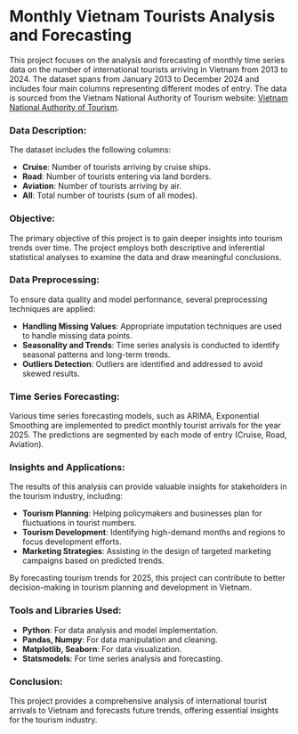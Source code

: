 # Monthly Vietnam Tourists Analysis and Forecasting

This project focuses on the analysis and forecasting of monthly time series data on the number of international tourists arriving in Vietnam from 2013 to 2024. The dataset spans from January 2013 to December 2024 and includes four main columns representing different modes of entry. The data is sourced from the Vietnam National Authority of Tourism website: [Vietnam National Authority of Tourism](https://vietnamtourism.gov.vn/statistic/international).

### Data Description:
The dataset includes the following columns:

- **Cruise**: Number of tourists arriving by cruise ships.
- **Road**: Number of tourists entering via land borders.
- **Aviation**: Number of tourists arriving by air.
- **All**: Total number of tourists (sum of all modes).

### Objective:
The primary objective of this project is to gain deeper insights into tourism trends over time. The project employs both descriptive and inferential statistical analyses to examine the data and draw meaningful conclusions.

### Data Preprocessing:
To ensure data quality and model performance, several preprocessing techniques are applied:

- **Handling Missing Values**: Appropriate imputation techniques are used to handle missing data points.
- **Seasonality and Trends**: Time series analysis is conducted to identify seasonal patterns and long-term trends.
- **Outliers Detection**: Outliers are identified and addressed to avoid skewed results.

### Time Series Forecasting:
Various time series forecasting models, such as ARIMA, Exponential Smoothing are implemented to predict monthly tourist arrivals for the year 2025. The predictions are segmented by each mode of entry (Cruise, Road, Aviation).

### Insights and Applications:
The results of this analysis can provide valuable insights for stakeholders in the tourism industry, including:

- **Tourism Planning**: Helping policymakers and businesses plan for fluctuations in tourist numbers.
- **Tourism Development**: Identifying high-demand months and regions to focus development efforts.
- **Marketing Strategies**: Assisting in the design of targeted marketing campaigns based on predicted trends.

By forecasting tourism trends for 2025, this project can contribute to better decision-making in tourism planning and development in Vietnam.

### Tools and Libraries Used:
- **Python**: For data analysis and model implementation.
- **Pandas, Numpy**: For data manipulation and cleaning.
- **Matplotlib, Seaborn**: For data visualization.
- **Statsmodels**: For time series analysis and forecasting.

### Conclusion:
This project provides a comprehensive analysis of international tourist arrivals to Vietnam and forecasts future trends, offering essential insights for the tourism industry.

